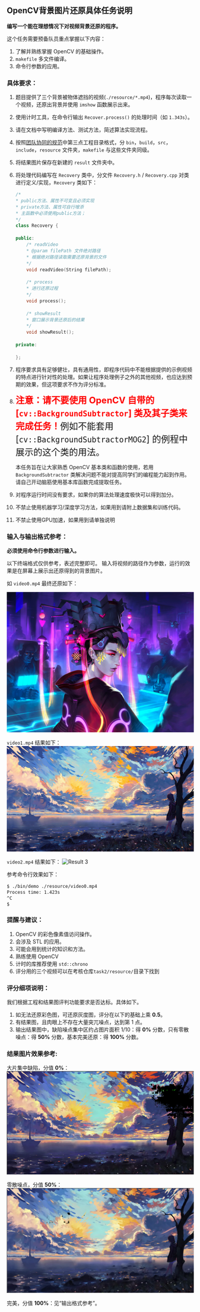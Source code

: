 ## OpenCV背景图片还原具体任务说明

**编写一个能在理想情况下对视频背景还原的程序。**

这个任务需要预备队员重点掌握以下内容：

1. 了解并熟练掌握 OpenCV 的基础操作。
2. `makefile` 多文件编译。
3. 命令行参数的应用。

### **具体要求：**

1. 题目提供了三个背景被物体遮挡的视频(`./resource/*.mp4`)，程序每次读取一个视频，还原出背景并使用 `imshow` 函数展示出来。
2. 使用计时工具，在命令行输出 `Recover.process()` 的处理时间（如 `1.343s`）。
3. 请在文档中写明编译方法、测试方法，简述算法实现流程。
4. 按照[团队协同的规范](https://github.com/SYSU-AERO-SWIFT/Tutorial_2022/blob/main/Doc/%E5%9B%A2%E9%98%9F%E5%8D%8F%E5%90%8C%E7%9A%84%E8%A7%84%E8%8C%83.md)中第三点工程目录格式，分 `bin`，`build`，`src`，`include`，`resource` 文件夹，`makefile` 与这些文件夹同级。
5. 将结果图片保存在新建的 `result` 文件夹中。
6. 将处理代码编写在 `Recovery` 类中，分文件 `Recovery.h` / `Recovery.cpp` 对类进行定义/实现，`Recovery` 类如下：
   ```cpp
   /*
   * public方法、属性不可变且必须实现
   * private方法、属性可自行增添
   * 主函数中必须使用public方法；
   */
   class Recovery {

   public:
       /* readVideo
       * @param filePath 文件绝对路径
       * 根据绝对路径读取需要还原背景的文件
       */
       void readVideo(String filePath);

       /* process
       * 进行还原过程
       */
       void process();

       /* showResult
       * 窗口展示背景还原后的结果
       */
       void showResult();

   private:

   };
   ```
7. 程序要求具有足够健壮，具有通用性，即程序代码中不能根据提供的示例视频的特点进行针对性的处理。如果让程序处理例子之外的其他视频，也应达到预期的效果，但这项要求不作为评分标准。
8. <b><font size="5"><span style="color:Red;">注意：请不要使用 OpenCV 自带的 [`cv::BackgroundSubtractor`] 类及其子类来完成任务！</span></b>例如不能套用 [`cv::BackgroundSubtractorMOG2`] 的例程中展示的这个类的用法。</font>

    本任务旨在让大家熟悉 OpenCV 基本类和函数的使用，若用 `BackgroundSubtractor` 类解决问题不能对提高同学们的编程能力起到作用。请自己开动脑筋使用基本库函数完成提取任务。


9. 对程序运行时间没有要求，如果你的算法处理速度极快可以得到加分。
10. 不禁止使用机器学习/深度学习方法，如果用到请附上数据集和训练代码。
11. 不禁止使用GPU加速，如果用到请单独说明

### 输入与输出格式参考：

**必须使用命令行参数进行输入。**

以下终端格式仅供参考，表述完整即可。
输入将视频的路径作为参数，运行的效果是在屏幕上展示出还原得到的背景图片。

如 `video0.mp4` 最终还原如下：

![Result 1](demo/res0.jpg)

`video1.mp4` 结果如下：
![Result 2](demo/res1.jpg)

`video2.mp4` 结果如下：
![Result 3](demo/res2.png)

参考命令行效果如下：

```shell
$ ./bin/demo ./resource/video0.mp4
Process time: 1.423s
^C
$
```

### 提醒与建议：

1. OpenCV 的彩色像素值访问操作。
2. 会涉及 STL 的应用。
3. 可能会用到统计的知识和方法。
4. 熟练使用 OpenCV
5. 计时的库推荐使用 `std::chrono`
6. 评分用的三个视频可以在考核仓库`task2/resource/`目录下找到

### 评分细项说明：

我们根据工程和结果图评判功能要求是否达标。具体如下。

1. 如无法还原彩色图，可还原灰度图，评分在以下的基础上乘 **0.5**。
2. 有结果图，且肉眼上不存在大量突兀噪点，达到第 1 点。
3. 输出结果图中，缺陷噪点集中区约占图片面积 1/10：得 **0%** 分数，只有零散噪点：得 **50%** 分数，基本完美还原：得 **100%** 分数。


### 结果图片效果参考:

大片集中缺陷，分值 **0%**：
![0 percent](demo/0percent.png)

零散噪点，分值 **50%**：
![50 percent](demo/50percent.png)

完美，分值 **100%**：见“输出格式参考”。
